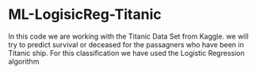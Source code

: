 # ML-LogisicReg-Titanic
In this code we are working with the Titanic Data Set from Kaggle. we will try to predict survival or deceased for the passagners who have been in Titanic ship. For this classification we have used the Logistic Regression algorithm
